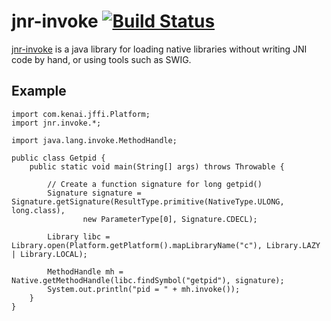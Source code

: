 jnr-invoke [![Build Status](https://travis-ci.org/jnr/jnr-invoke.png)](https://travis-ci.org/jnr/jnr-invoke)
======

[jnr-invoke](https://github.com/jnr/jnr-invoke) is a java library for loading native libraries without writing JNI code by hand, or using tools such as SWIG.

Example
------

    import com.kenai.jffi.Platform;
    import jnr.invoke.*;
    
    import java.lang.invoke.MethodHandle;
    
    public class Getpid {
        public static void main(String[] args) throws Throwable {
            
            // Create a function signature for long getpid()
            Signature signature = Signature.getSignature(ResultType.primitive(NativeType.ULONG, long.class),
                    new ParameterType[0], Signature.CDECL);
                                
            Library libc = Library.open(Platform.getPlatform().mapLibraryName("c"), Library.LAZY | Library.LOCAL);
    
            MethodHandle mh = Native.getMethodHandle(libc.findSymbol("getpid"), signature);
            System.out.println("pid = " + mh.invoke());
        }
    }
